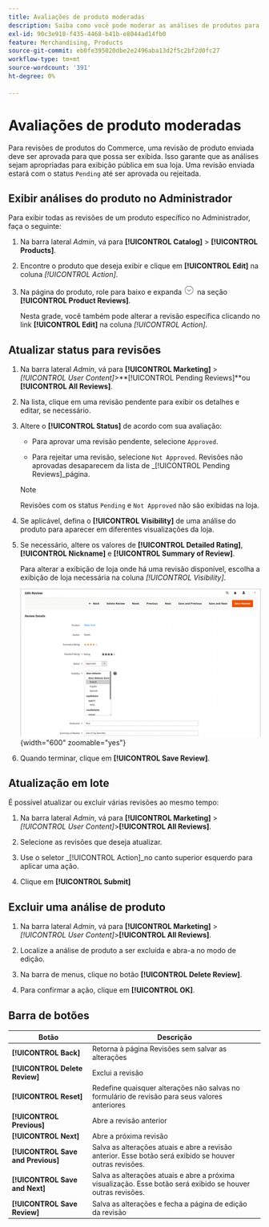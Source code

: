 ```yaml
---
title: Avaliações de produto moderadas
description: Saiba como você pode moderar as análises de produtos para garantir que as análises enviadas sejam apropriadas para a exibição pública da sua loja.
exl-id: 90c3e918-f435-4468-b41b-e8044ad14fb0
feature: Merchandising, Products
source-git-commit: eb0fe395020dbe2e2496aba13d2f5c2bf2d0fc27
workflow-type: tm+mt
source-wordcount: '391'
ht-degree: 0%

---
```


# Avaliações de produto moderadas

Para revisões de produtos do Commerce, uma revisão de produto enviada deve ser aprovada para que possa ser exibida. Isso garante que as análises sejam apropriadas para exibição pública em sua loja. Uma revisão enviada estará com o status `Pending` até ser aprovada ou rejeitada.

## Exibir análises do produto no Administrador

Para exibir todas as revisões de um produto específico no Administrador, faça o seguinte:

1. Na barra lateral _Admin_, vá para **[!UICONTROL Catalog]** > **[!UICONTROL Products]**.

1. Encontre o produto que deseja exibir e clique em **[!UICONTROL Edit]** na coluna _[!UICONTROL Action]_.

1. Na página do produto, role para baixo e expanda ![Seletor de expansão](../assets/icon-display-expand.png) na seção **[!UICONTROL Product Reviews]**.

   Nesta grade, você também pode alterar a revisão específica clicando no link **[!UICONTROL Edit]** na coluna _[!UICONTROL Action]_.

## Atualizar status para revisões

1. Na barra lateral _Admin_, vá para **[!UICONTROL Marketing]** > _[!UICONTROL User Content]_>**[!UICONTROL Pending Reviews]**ou **[!UICONTROL All Reviews]**.

1. Na lista, clique em uma revisão pendente para exibir os detalhes e editar, se necessário.

1. Altere o **[!UICONTROL Status]** de acordo com sua avaliação:

   - Para aprovar uma revisão pendente, selecione `Approved`.

   - Para rejeitar uma revisão, selecione `Not Approved`. Revisões não aprovadas desaparecem da lista de _[!UICONTROL Pending Reviews]_página.

   >[!NOTE]
   >
   >Revisões com os status `Pending` e `Not Approved` não são exibidas na loja.

1. Se aplicável, defina o **[!UICONTROL Visibility]** de uma análise do produto para aparecer em diferentes visualizações da loja.

1. Se necessário, altere os valores de **[!UICONTROL Detailed Rating]**, **[!UICONTROL Nickname]** e **[!UICONTROL Summary of Review]**.

   Para alterar a exibição de loja onde há uma revisão disponível, escolha a exibição de loja necessária na coluna _[!UICONTROL Visibility]_.

   ![Editar página de revisão](./assets/edit-review-page.png){width="600" zoomable="yes"}

1. Quando terminar, clique em **[!UICONTROL Save Review]**.

## Atualização em lote

É possível atualizar ou excluir várias revisões ao mesmo tempo:

1. Na barra lateral _Admin_, vá para **[!UICONTROL Marketing]** > _[!UICONTROL User Content]_>**[!UICONTROL All Reviews]**.

1. Selecione as revisões que deseja atualizar.

1. Use o seletor _[!UICONTROL Action]_no canto superior esquerdo para aplicar uma ação.

1. Clique em **[!UICONTROL Submit]**

## Excluir uma análise de produto

1. Na barra lateral _Admin_, vá para **[!UICONTROL Marketing]** > _[!UICONTROL User Content]_>**[!UICONTROL All Reviews]**.

1. Localize a análise de produto a ser excluída e abra-a no modo de edição.

1. Na barra de menus, clique no botão **[!UICONTROL Delete Review]**.

1. Para confirmar a ação, clique em **[!UICONTROL OK]**.

## Barra de botões

| Botão | Descrição |
|----------|--------------|
| **[!UICONTROL Back]** | Retorna à página Revisões sem salvar as alterações |
| **[!UICONTROL Delete Review]** | Exclui a revisão |
| **[!UICONTROL Reset]** | Redefine quaisquer alterações não salvas no formulário de revisão para seus valores anteriores |
| **[!UICONTROL Previous]** | Abre a revisão anterior |
| **[!UICONTROL Next]** | Abre a próxima revisão |
| **[!UICONTROL Save and Previous]** | Salva as alterações atuais e abre a revisão anterior. Esse botão será exibido se houver outras revisões. |
| **[!UICONTROL Save and Next]** | Salva as alterações atuais e abre a próxima visualização. Esse botão será exibido se houver outras revisões. |
| **[!UICONTROL Save Review]** | Salva as alterações e fecha a página de edição da revisão |
